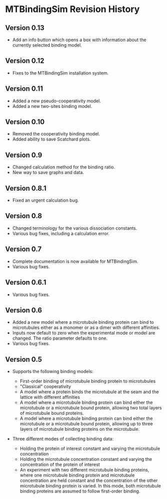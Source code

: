 # MTBindingSim Revision History

## Version 0.13

-   Add an info button which opens a box with information about the currently selected binding model.

## Version 0.12

-   Fixes to the MTBindingSim installation system.

## Version 0.11

-   Added a new pseudo-cooperativity model.
-   Added a new two-sites binding model.

## Version 0.10

-   Removed the cooperativity binding model.
-   Added ability to save Scatchard plots.

## Version 0.9

-   Changed calculation method for the binding ratio.
-   New way to save graphs and data.

## Version 0.8.1

-   Fixed an urgent calculation bug.

## Version 0.8

-   Changed terminology for the various dissociation constants.
-   Various bug fixes, including a calculation error.

## Version 0.7

-   Complete documentation is now available for MTBindingSim.
-   Various bug fixes.

## Version 0.6.1

-   Various bug fixes.

## Version 0.6

-   Added a new model where a microtubule binding protein can bind to microtubules either as a monomer or as a dimer with different affinities.
-   Inputs now default to zero when the experimental mode or model are  changed. The ratio parameter defaults to one.
-   Various bug fixes.

## Version 0.5

-   Supports the following binding models:

    -   First-order binding of microtubule binding protein to microtubules
    -   "Classical" cooperativity
    -   A model where a protein binds the microtubule at the seam and the lattice with different affinities
    -   A model where a microtubule binding protein can bind either the microtubule or a microtubule bound protein, allowing two total layers of microtubule bound proteins.
    -   A model where a microtubule binding protein can bind either the microtubule or a microtubule bound protein, allowing up to three layers of microtubule binding proteins on the microtubule.

-   Three different modes of collecting binding data:

    -   Holding the protein of interest constant and varying the microtubule concentration
    -   Holding the microtubule concentration constant and varying the concentration of the protein of interest
    -   An experiment with two different microtubule binding proteins, where one microtubule binding protein and microtubule concentration are held constant and the concentration of the other microtubule binding protein is varied. In this mode, both microtubule binding proteins are assumed to follow first-order binding.
